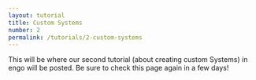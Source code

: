 ```yaml
---
layout: tutorial
title: Custom Systems
number: 2
permalink: /tutorials/2-custom-systems
---
```


This will be where our second tutorial (about creating custom Systems) in engo will be posted. Be sure to check this page again in a few days!

